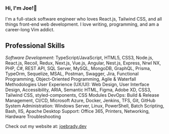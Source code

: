 ### Hi, I'm Joe!👋

I'm a full-stack software engineer who loves React.js, Tailwind CSS, and all things front-end web development. I love writing, programming, and am a career-long Vim addict.

## Professional Skills
*Software Development*: TypeScript/JavaScript, HTML5, CSS3, Node.js, React.js, Recoil, Redux, Next.js, Vue.js, Angular, Nest.js, Express, Nrwl NX, PHP, C#, REST API, SQL Server, MySQL, MongoDB, GraphQL, Prisma, TypeOrm, Sequelize, MSAL, Postman, Swagger, Jira, Functional Programming, Object-Oriented Programming, Agile & Waterfall Methodologies
User Experience (UX/UI): Web Design, User Interface Design, Accessibility, ARIA, Semantic HTML, Figma, Adobe XD, CSS3, Tailwind CSS, styled-components, CSS Modules
DevOps: Build & Release Management, CI/CD, Microsoft Azure, Docker, Jenkins, TFS, Git, GitHub
System Administration: Windows Server, Linux, PowerShell, Batch Scripting, Bash, IIS, Apache
Desktop Support: Office 365, Printers, Networking, Hardware Troubleshooting

Check out my website at: [joebrady.dev](https://joebrady.dev/)
